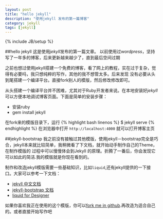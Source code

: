 ```yaml
---
layout: post
title: "hello jekyll"
description: "使用jekyll 发布的第一篇博客"
category: jekyll
tags: [jekyll]
---
```

{% include JB/setup %}

##hello jekyll
这是使用*jekyll*发布的第一篇文章。
以前使用过*wordpress*，坚持写了一年多的博客，后来更新越来越少了，直到最后空间过期

之前也想过使用jekyll搭建一个免费的博客，看了网上的教程，实在过于复杂，觉得有必要吗，我只想纯粹的写作，其他的我不想管太多。后来发现
没有必要从头到尾搭建一个编译平台。直接fork别人的模版，然后修改修改即可。

从头搭建一个编译平台并不困难，尤其对于Ruby开发者来说。在本地安装好*jekyll*可以方便本地调试博客页面。下面是简单的安装步骤：

* 安装ruby
* gem install jekyll

在fork来的模版目录下，运行
{% highlight bash linenos %}
$ jekyll serve
{% endhighlight %}
在浏览器中打开 `http://localhost:4000` 就可以打开博客主页

##jekyll-bootstrap
我之前没有接触过其他模版，使用jekyll－bootstrap完全是巧合，jekyll本来就比较简单，我稍微看了下文档，就开始动手制作自己的Theme，在制作模版的
过程中可以慢慢体会到Jekyll 的原理。折腾了一番后，你会发现它可以如此的简洁.我的模版就是你现在看到的。

制作和改造jekyll模版需要一些基础知识，比如`liquid`,还有jekyll提供的一下接口。大家可以参考一下文档：

* [jekyll 中文文档](http://jekyll.bootcss.com/docs/home/)
* [jekyll-bootstrap 文档](http://jekyllbootstrap.com/usage/jekyll-quick-start.html)
* [liquid for Designer](https://github.com/Shopify/liquid/wiki/Liquid-for-Designers)

如果你喜欢我正在使用的这个模版，你可以[fork me in github](https://github.com/carney520/nasha-with-jb).再改造为适合自己的。或者直接开始写作吧

